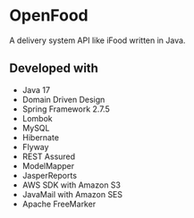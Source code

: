 # OpenFood

A delivery system API like iFood written in Java.

## Developed with

- Java 17
- Domain Driven Design
- Spring Framework 2.7.5
- Lombok
- MySQL
- Hibernate
- Flyway
- REST Assured
- ModelMapper
- JasperReports
- AWS SDK with Amazon S3
- JavaMail with Amazon SES
- Apache FreeMarker
